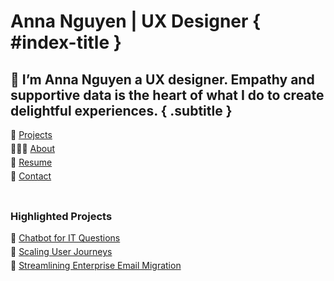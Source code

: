 <style>
#index-title {
    display: none;
}
ul {
  list-style-type: none;
  margin: 0;
  padding: 0;
  padding-bottom: 18px;
}
li {
  margin-bottom: 5px;
}
</style>

# Anna Nguyen | UX Designer { #index-title }

## 👋 I’m Anna Nguyen a UX designer. Empathy and supportive data is the heart of what I do to create delightful experiences. { .subtitle }

- 💼 [Projects](projects)
- 👩🏻‍💻 [About](about.html)
- 📄 [Resume](assets/resume.pdf)
- 💌 [Contact](contact.html)

### Highlighted Projects

- 🤖 [Chatbot for IT Questions](projects/ibm-itsupport.html)
- 📍 [Scaling User Journeys](projects/ibm-blockjourney.html)
- 📨 [Streamlining Enterprise Email Migration](projects/ibm-mail.html)

